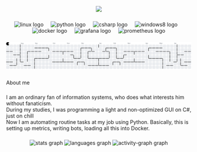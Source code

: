 <div align="center">
  <img height="300" src="https://media0.giphy.com/media/v1.Y2lkPTc5MGI3NjExaWNkZmd0NmpseWFlZW5xNWJwNXdienBzMjd1aG95bHdzMnQzZW93NyZlcD12MV9pbnRlcm5hbF9naWZfYnlfaWQmY3Q9Zw/YQitE4YNQNahy/giphy.gif"  />
</div>

###

<div align="center">
  <img src="https://cdn.jsdelivr.net/gh/devicons/devicon/icons/linux/linux-original.svg" height="40" alt="linux logo"  />
  <img width="12" />
  <img src="https://cdn.jsdelivr.net/gh/devicons/devicon/icons/python/python-original.svg" height="40" alt="python logo"  />
  <img width="12" />
  <img src="https://cdn.jsdelivr.net/gh/devicons/devicon/icons/csharp/csharp-original.svg" height="40" alt="csharp logo"  />
  <img width="12" />
  <img src="https://cdn.jsdelivr.net/gh/devicons/devicon/icons/windows8/windows8-original.svg" height="40" alt="windows8 logo"  />
  <img width="12" />
  <img src="https://cdn.jsdelivr.net/gh/devicons/devicon/icons/docker/docker-original.svg" height="40" alt="docker logo"  />
  <img width="12" />
  <img src="https://cdn.jsdelivr.net/gh/devicons/devicon/icons/grafana/grafana-original.svg" height="40" alt="grafana logo"  />
  <img width="12" />
  <img src="https://cdn.jsdelivr.net/gh/devicons/devicon/icons/prometheus/prometheus-original.svg" height="40" alt="prometheus logo"  />
</div>

###

<picture>
  <source media="(prefers-color-scheme: dark)" srcset="https://raw.githubusercontent.com/L1nker2/L1nker2/output/pacman-contribution-graph-dark.svg">
  <source media="(prefers-color-scheme: light)" srcset="https://raw.githubusercontent.com/L1nker2/L1nker2/output/pacman-contribution-graph.svg">
  <img alt="pacman contribution graph" src="https://raw.githubusercontent.com/L1nker2/L1nker2/output/pacman-contribution-graph.svg">
</picture>

###

<p align="left">About me</p>

###

<p align="left">I am an ordinary fan of information systems, who does what interests him without fanaticism.<br>During my studies, I was programming a light and non-optimized GUI on C#, just on chill<br>Now I am automating routine tasks at my job using Python. Basically, this is setting up metrics, writing bots, loading all this into Docker.</p>

###

<div align="center">
  <img src="https://github-readme-stats.vercel.app/api?username=L1nker2&hide_title=false&hide_rank=false&show_icons=true&include_all_commits=true&count_private=true&disable_animations=false&theme=dark&locale=en&hide_border=false&order=1" height="150" alt="stats graph"  />
  <img src="https://github-readme-stats.vercel.app/api/top-langs?username=L1nker2&locale=en&hide_title=false&layout=compact&card_width=320&langs_count=5&theme=dark&hide_border=false&order=2" height="150" alt="languages graph"  />
  <img src="https://github-readme-activity-graph.vercel.app/graph?username=L1nker2&radius=16&theme=dracula&area=true&order=5&hide_border=true&hide_title=true" height="300" alt="activity-graph graph"  />
</div>

###
